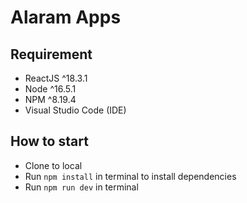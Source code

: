 # Alaram Apps

## Requirement

- ReactJS ^18.3.1
- Node ^16.5.1
- NPM ^8.19.4
- Visual Studio Code (IDE)

## How to start

- Clone to local
- Run `npm install` in terminal to install dependencies
- Run `npm run dev` in terminal

